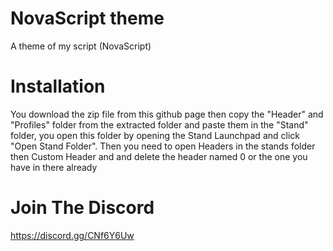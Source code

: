 # NovaScript theme
A theme of my script (NovaScript)

# Installation
You download the zip file from this github page then copy the "Header" and "Profiles" folder from the extracted folder and paste them in the "Stand" folder, you open this folder by opening the Stand Launchpad and click "Open Stand Folder".
Then you need to open Headers in the stands folder then Custom Header and and delete the header named 0 or the one you have in there already

# Join The Discord
https://discord.gg/CNf6Y6Uw
